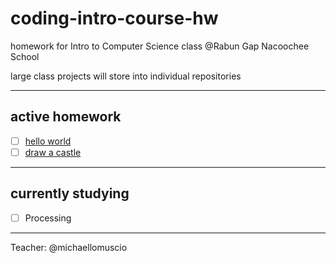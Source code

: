 # coding-intro-course-hw
homework for Intro to Computer Science class @Rabun Gap Nacoochee School

large class projects will store into individual repositories

---

## active homework

- [ ] [hello world](./tri1/wk1/tr1-wk1-001/helloworld/helloworld.pde)
- [ ] [draw a castle]()

---

## currently studying 

- [ ] Processing

---

Teacher: @michaellomuscio
